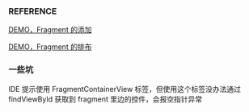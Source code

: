 



### REFERENCE

[DEMO，Fragment 的添加](https://blog.csdn.net/zgljl2012/article/details/47423583)

[DEMO，Fragment 的排布](https://www.cnblogs.com/qianguyihao/p/3978989.html)

### 一些坑

IDE 提示使用 FragmentContainerView 标签，但使用这个标签没办法通过 findViewById 获取到 fragment 里边的控件，会报空指针异常